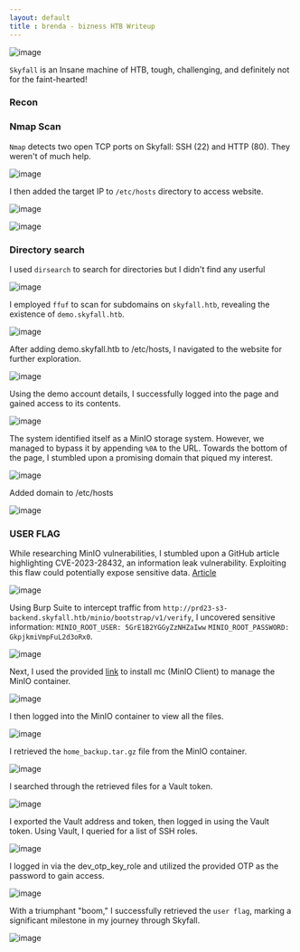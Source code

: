 ```yaml
---
layout: default
title : brenda - bizness HTB Writeup
---
```


![image](https://raw.githubusercontent.com/brenda87/brenda87.github.io/main/assets/images/skyfall/Screenshot%20(94).png)

`Skyfall` is an Insane machine of HTB, tough, challenging, and definitely not for the faint-hearted!


### Recon

### Nmap Scan
`Nmap` detects two open TCP ports on Skyfall: SSH (22) and HTTP (80). They weren't of much help.

![image](https://raw.githubusercontent.com/brenda87/brenda87.github.io/main/assets/images/skyfall/Screenshot%20(70).png)

I then added the target IP to `/etc/hosts` directory to access website.

![image](https://raw.githubusercontent.com/brenda87/brenda87.github.io/main/assets/images/skyfall/Screenshot%20(71).png)

![image](https://raw.githubusercontent.com/brenda87/brenda87.github.io/main/assets/images/skyfall/Screenshot%20(72).png)


### Directory search

I used `dirsearch` to search for directories but I didn't find any userful

![image](https://raw.githubusercontent.com/brenda87/brenda87.github.io/main/assets/images/skyfall/Screenshot%20(73).png)

I employed `ffuf` to scan for subdomains on `skyfall.htb`, revealing the existence of `demo.skyfall.htb`. 

![image](https://raw.githubusercontent.com/brenda87/brenda87.github.io/main/assets/images/skyfall/Screenshot%20(74).png)

After adding demo.skyfall.htb to /etc/hosts, I navigated to the website for further exploration.

![image](https://raw.githubusercontent.com/brenda87/brenda87.github.io/main/assets/images/skyfall/Screenshot%20(76).png)

Using the demo account details, I successfully logged into the page and gained access to its contents.

![image](https://raw.githubusercontent.com/brenda87/brenda87.github.io/main/assets/images/skyfall/Screenshot%20(77).png)

The system identified itself as a MinIO storage system. However, we managed to bypass it by appending `%0A` to the URL.
Towards the bottom of the page, I stumbled upon a promising domain that piqued my interest.

![image](https://raw.githubusercontent.com/brenda87/brenda87.github.io/main/assets/images/skyfall/Screenshot%20(78).png)

Added domain to /etc/hosts

![image](https://raw.githubusercontent.com/brenda87/brenda87.github.io/main/assets/images/skyfall/Screenshot%20(80).png)

### USER FLAG

While researching MinIO vulnerabilities, I stumbled upon a GitHub article highlighting CVE-2023-28432, an information leak vulnerability. Exploiting this flaw could potentially expose sensitive data.
[Article](https://github.com/gobysec/CVE-2023-28432)

![image](https://raw.githubusercontent.com/brenda87/brenda87.github.io/main/assets/images/skyfall/Screenshot%20(79).png)

Using Burp Suite to intercept traffic from `http://prd23-s3-backend.skyfall.htb/minio/bootstrap/v1/verify`, I uncovered sensitive information: 
`MINIO_ROOT_USER: 5GrE1B2YGGyZzNHZaIww` 
`MINIO_ROOT_PASSWORD: GkpjkmiVmpFuL2d3oRx0`.

![image](https://raw.githubusercontent.com/brenda87/brenda87.github.io/main/assets/images/skyfall/Screenshot%20(81).png)

Next, I used the provided [link](https://github.com/minio/mc) to install mc (MinIO Client) to manage the MinIO container.

![image](https://raw.githubusercontent.com/brenda87/brenda87.github.io/main/assets/images/skyfall/Screenshot%20(84).png)

I then logged into the MinIO container to view all the files.

![image](https://raw.githubusercontent.com/brenda87/brenda87.github.io/main/assets/images/skyfall/Screenshot%20(95).png)

I retrieved the `home_backup.tar.gz` file from the MinIO container.

![image](https://raw.githubusercontent.com/brenda87/brenda87.github.io/main/assets/images/skyfall/Screenshot%20(86).png)

I searched through the retrieved files for a Vault token.

![image](https://raw.githubusercontent.com/brenda87/brenda87.github.io/main/assets/images/skyfall/Screenshot%20(97).png)

I exported the Vault address and token, then logged in using the Vault token. Using Vault, I queried for a list of SSH roles.

![image](https://raw.githubusercontent.com/brenda87/brenda87.github.io/main/assets/images/skyfall/Screenshot%20(91).png)

I logged in via the dev_otp_key_role and utilized the provided OTP as the password to gain access.

![image](https://raw.githubusercontent.com/brenda87/brenda87.github.io/main/assets/images/skyfall/Screenshot%20(98).png)

With a triumphant "boom," I successfully retrieved the `user flag`, marking a significant milestone in my journey through Skyfall.

![image](https://raw.githubusercontent.com/brenda87/brenda87.github.io/main/assets/images/skyfall/Screenshot%20(90).png)















